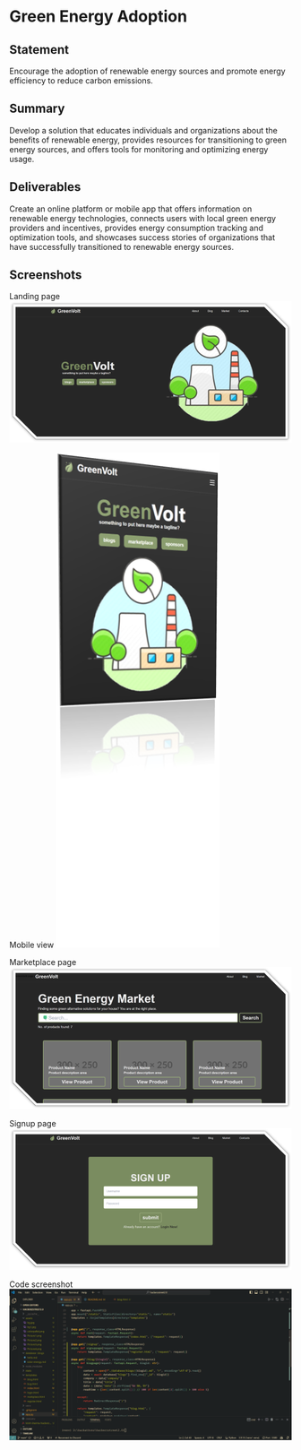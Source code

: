 # Green Energy Adoption

## Statement
Encourage the adoption of renewable energy sources and promote energy efficiency to reduce carbon emissions.

## Summary
Develop a solution that educates individuals and organizations about the benefits of renewable energy, provides resources for transitioning to green energy sources, and offers tools for monitoring and optimizing energy usage.

## Deliverables
Create an online platform or mobile app that offers information on renewable energy technologies, connects users with local green energy providers and incentives, provides energy consumption tracking and optimization tools, and showcases success stories of organizations that have successfully transitioned to renewable energy sources.

## Screenshots

Landing page
![images](./assets/Picture1.png)

Mobile view
![images](./assets/Picture2.png)

Marketplace page
![images](./assets/Picture3.png)

Signup page
![images](./assets/Picture4.png)

Code screenshot
![images](./assets/codephoto.png)